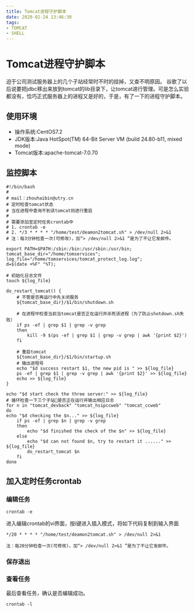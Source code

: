 ```yaml
---
title: Tomcat进程守护脚本
date: 2020-02-24 13:46:30
tags: 
- TOMCAT 
- SHELL
---
```

# Tomcat进程守护脚本

迫于公司测试服务器上的几个子站经常时不时的挂掉，又查不明原因。
谷歌了以后说要把jdbc移出来放到tomcat的lib目录下，让tomcat进行管理。可是怎么实验都没有，恰巧正式服务器上的进程又是好的，于是，有了一下的进程守护脚本。

## 使用环境
- 操作系统:CentOS7.2
- JDK版本:Java HotSpot(TM) 64-Bit Server VM (build 24.80-b11, mixed mode)
- Tomcat版本:apache-tomcat-7.0.70

## 监控脚本

	#!/bin/bash
	#
	# mail：zhouhaibin@utry.cn
	# 定时检查tomcat状态
	# 当在进程中查询不到该tomcat则进行重启
	# 
	# 需要添加至定时任务crontab中
	# 1. crontab -e
	# 2. */3 * * * * "/home/test/deamon2tomcat.sh" > /dev/null 2>&1
	# 注：每3分钟检查一次(可修改)，加“> /dev/null 2>&1 ”是为了不让它发邮件。

	export PATH=$PATH:/sbin:/bin:/usr/sbin:/usr/bin;
	tomcat_base_dir="/home/tomservices";
	log_file="/home/tomservices/tomcat_protect_log.log";
	d=$(date +%F" "%T);

	# 初始化日志文件
	touch ${log_file}

	do_restart_tomcat() {
		# 不管是否再运行中先关闭服务
		${tomcat_base_dir}/$1/bin/shutdown.sh
		
		# 在进程中检查当前当tomcat是否正在运行并杀死该进程（为了防止shotdown.sh失败）
		if ps -ef | grep $1 | grep -v grep
		then
			kill -9 $(ps -ef | grep $1 | grep -v grep | awk '{print $2}')
		fi
		
		# 重启tomcat
		${tomcat_base_dir}/$1/bin/startup.sh
		# 输出进程号
		echo "$d success restart $1, the new pid is " >> ${log_file}
		ps -ef | grep $1 | grep -v grep | awk '{print $2}' >> ${log_file}
		echo >> ${log_file}
	}

	echo "$d start check the three server:" >> ${log_file}
	# 循环检查一下三个子站是否正在运行并输出相应日志
	for n in "tomcat_devback" "tomcat_hsipccweb" "tomcat_ccweb"
	do
	echo "$d checking the $n..." >> ${log_file}
		if ps -ef | grep $n | grep -v grep
		then
			echo "$d finished the check of the $n" >> ${log_file}
		else
			echo "$d can not found $n, try to restart it ......" >> ${log_file}
			do_restart_tomcat $n
		fi
	done

## 加入定时任务crontab
### 编辑任务
```
crontab -e
```
进入编辑crontab的vi界面，按i键进入插入模式，将如下代码复制到输入界面
```
*/20 * * * * "/home/test/deamon2tomcat.sh" > /dev/null 2>&1
```
`注：每20分钟检查一次(可修改)，加“> /dev/null 2>&1 ”是为了不让它发邮件。`
### 保存退出
### 查看任务
最后查看任务，确认是否编辑成功。
```
crontab -l
```
